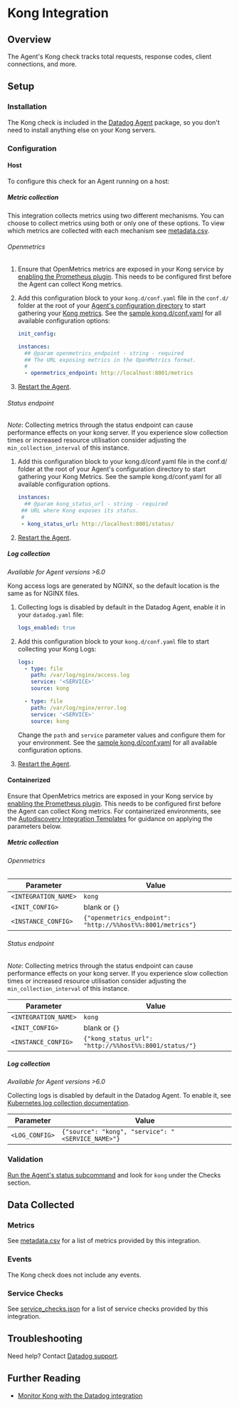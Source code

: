 # Kong Integration

## Overview

The Agent's Kong check tracks total requests, response codes, client connections, and more.

## Setup

### Installation

The Kong check is included in the [Datadog Agent][1] package, so you don't need to install anything else on your Kong servers.

### Configuration

<!-- xxx tabs xxx -->
<!-- xxx tab "Host" xxx -->

#### Host

To configure this check for an Agent running on a host:

##### Metric collection

This integration collects metrics using two different mechanisms. You can choose to collect metrics using both or only one of these options.
To view which metrics are collected with each mechanism see [metadata.csv][8].

###### Openmetrics
1. Ensure that OpenMetrics metrics are exposed in your Kong service by [enabling the Prometheus plugin][12]. This needs to be configured first before the Agent can collect Kong metrics. 
2. Add this configuration block to your `kong.d/conf.yaml` file in the `conf.d/` folder at the root of your [Agent's configuration directory][2] to start gathering your [Kong metrics](#metrics). See the [sample kong.d/conf.yaml][3] for all available configuration options:


   ```yaml
   init_config:

   instances:
     ## @param openmetrics_endpoint - string - required
     ## The URL exposing metrics in the OpenMetrics format.
     #
     - openmetrics_endpoint: http://localhost:8001/metrics
   ```

3. [Restart the Agent][4].

###### Status endpoint
*Note*: Collecting metrics through the status endpoint can cause performance effects on your kong server.
If you experience slow collection times or increased resource utilisation consider adjusting the `min_collection_interval` of this instance.

1. Add this configuration block to your kong.d/conf.yaml file in the conf.d/ folder at the root of your Agent's configuration directory to start gathering your Kong Metrics. See the sample kong.d/conf.yaml for all available configuration options.


   ```yaml
   instances:
     ## @param kong_status_url - string - required
    ## URL where Kong exposes its status.
    #
    - kong_status_url: http://localhost:8001/status/
   ```

2. [Restart the Agent][4].

##### Log collection

_Available for Agent versions >6.0_

Kong access logs are generated by NGINX, so the default location is the same as for NGINX files.

1. Collecting logs is disabled by default in the Datadog Agent, enable it in your `datadog.yaml` file:

   ```yaml
   logs_enabled: true
   ```

2. Add this configuration block to your `kong.d/conf.yaml` file to start collecting your Kong Logs:

   ```yaml
   logs:
     - type: file
       path: /var/log/nginx/access.log
       service: '<SERVICE>'
       source: kong

     - type: file
       path: /var/log/nginx/error.log
       service: '<SERVICE>'
       source: kong
   ```

    Change the `path` and `service` parameter values and configure them for your environment. See the [sample kong.d/conf.yaml][3] for all available configuration options.

3. [Restart the Agent][4].

<!-- xxz tab xxx -->
<!-- xxx tab "Containerized" xxx -->

#### Containerized

Ensure that OpenMetrics metrics are exposed in your Kong service by [enabling the Prometheus plugin][12].
This needs to be configured first before the Agent can collect Kong metrics. 
For containerized environments, see the [Autodiscovery Integration Templates][5] for guidance on applying the parameters below.

##### Metric collection
###### Openmetrics

| Parameter            | Value                                                      |
| -------------------- | ---------------------------------------------------------- |
| `<INTEGRATION_NAME>` | `kong`                                                     |
| `<INIT_CONFIG>`      | blank or `{}`                                              |
| `<INSTANCE_CONFIG>`  | `{"openmetrics_endpoint": "http://%%host%%:8001/metrics"}` |

###### Status endpoint
*Note*: Collecting metrics through the status endpoint can cause performance effects on your kong server.
If you experience slow collection times or increased resource utilisation consider adjusting the `min_collection_interval` of this instance.

| Parameter            | Value                                                 |
| -------------------- | ----------------------------------------------------- |
| `<INTEGRATION_NAME>` | `kong`                                                |
| `<INIT_CONFIG>`      | blank or `{}`                                         |
| `<INSTANCE_CONFIG>`  | `{"kong_status_url": "http://%%host%%:8001/status/"}` |

##### Log collection

_Available for Agent versions >6.0_

Collecting logs is disabled by default in the Datadog Agent. To enable it, see [Kubernetes log collection documentation][6].

| Parameter      | Value                                             |
| -------------- | ------------------------------------------------- |
| `<LOG_CONFIG>` | `{"source": "kong", "service": "<SERVICE_NAME>"}` |

<!-- xxz tab xxx -->
<!-- xxz tabs xxx -->

### Validation

[Run the Agent's status subcommand][7] and look for `kong` under the Checks section.

## Data Collected

### Metrics

See [metadata.csv][8] for a list of metrics provided by this integration.

### Events

The Kong check does not include any events.

### Service Checks

See [service_checks.json][9] for a list of service checks provided by this integration.

## Troubleshooting

Need help? Contact [Datadog support][10].

## Further Reading

- [Monitor Kong with the Datadog integration][11]

[1]: https://app.datadoghq.com/account/settings#agent
[2]: https://docs.datadoghq.com/agent/guide/agent-configuration-files/#agent-configuration-directory
[3]: https://github.com/DataDog/integrations-core/blob/master/kong/datadog_checks/kong/data/conf.yaml.example
[4]: https://docs.datadoghq.com/agent/guide/agent-commands/#start-stop-and-restart-the-agent
[5]: https://docs.datadoghq.com/agent/kubernetes/integrations/
[6]: https://docs.datadoghq.com/agent/kubernetes/log/
[7]: https://docs.datadoghq.com/agent/guide/agent-commands/#agent-status-and-information
[8]: https://github.com/DataDog/integrations-core/blob/master/kong/metadata.csv
[9]: https://github.com/DataDog/integrations-core/blob/master/kong/assets/service_checks.json
[10]: https://docs.datadoghq.com/help/
[11]: https://www.datadoghq.com/blog/monitor-kong-datadog
[12]: https://docs.konghq.com/hub/kong-inc/prometheus/
